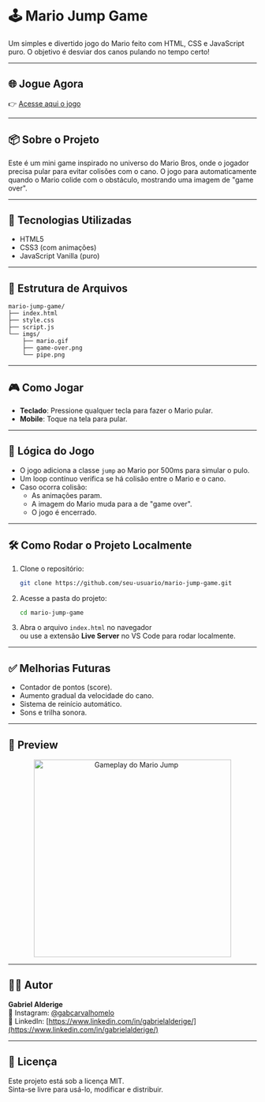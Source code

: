 
# 🕹️ Mario Jump Game

Um simples e divertido jogo do Mario feito com HTML, CSS e JavaScript puro. O objetivo é desviar dos canos pulando no tempo certo!

---

## 🌐 Jogue Agora

👉 [Acesse aqui o jogo](https://inspirodesignbr.com/mariogame/)

---

## 📦 Sobre o Projeto

Este é um mini game inspirado no universo do Mario Bros, onde o jogador precisa pular para evitar colisões com o cano. O jogo para automaticamente quando o Mario colide com o obstáculo, mostrando uma imagem de "game over".

---

## 🚀 Tecnologias Utilizadas

- HTML5  
- CSS3 (com animações)  
- JavaScript Vanilla (puro)

---

## 📂 Estrutura de Arquivos

```
mario-jump-game/
├── index.html
├── style.css
├── script.js
└── imgs/
    ├── mario.gif
    ├── game-over.png
    └── pipe.png
```

---

## 🎮 Como Jogar

- **Teclado**: Pressione qualquer tecla para fazer o Mario pular.  
- **Mobile**: Toque na tela para pular.

---

## 🧠 Lógica do Jogo

- O jogo adiciona a classe `jump` ao Mario por 500ms para simular o pulo.
- Um loop contínuo verifica se há colisão entre o Mario e o cano.
- Caso ocorra colisão:
  - As animações param.
  - A imagem do Mario muda para a de "game over".
  - O jogo é encerrado.

---

## 🛠️ Como Rodar o Projeto Localmente

1. Clone o repositório:
   ```bash
   git clone https://github.com/seu-usuario/mario-jump-game.git
   ```

2. Acesse a pasta do projeto:
   ```bash
   cd mario-jump-game
   ```

3. Abra o arquivo `index.html` no navegador  
   ou use a extensão **Live Server** no VS Code para rodar localmente.

---

## ✅ Melhorias Futuras

- Contador de pontos (score).  
- Aumento gradual da velocidade do cano.  
- Sistema de reinício automático.  
- Sons e trilha sonora.

---

## 📸 Preview

<p align="center">
  <img src="./imgs/0419.gif" width="400" alt="Gameplay do Mario Jump" />
</p>

---

## 🧑‍💻 Autor

**Gabriel Alderige**  
📸 Instagram: [@gabcarvalhomelo](https://www.instagram.com/gabcarvalhomelo/)  
💼 LinkedIn: [https://www.linkedin.com/in/gabrielalderige/](https://www.linkedin.com/in/gabrielalderige/)

---

## 📄 Licença

Este projeto está sob a licença MIT.  
Sinta-se livre para usá-lo, modificar e distribuir.
